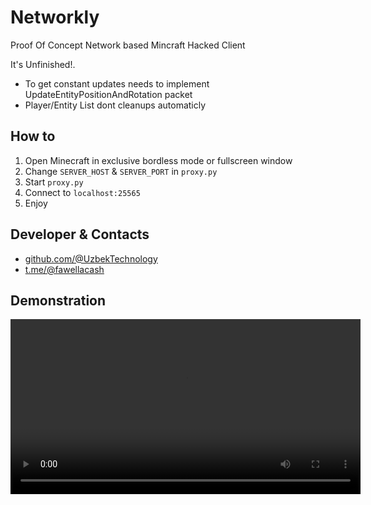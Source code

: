 
# Networkly

Proof Of Concept Network based Mincraft Hacked Client

It's Unfinished!. 
- To get constant updates needs to implement UpdateEntityPositionAndRotation packet
- Player/Entity List dont cleanups automaticly 


## How to

1. Open Minecraft in exclusive bordless mode or fullscreen window
2. Change `SERVER_HOST` & `SERVER_PORT` in `proxy.py`
3. Start `proxy.py`
4. Connect to `localhost:25565`
5. Enjoy

## Developer & Contacts

- [github.com/@UzbekTechnology](https://www.github.com/UzbekTechnology)
- [t.me/@fawellacash](https://t.me/fawellacash)


## Demonstration
<video src='https://gemootest.s3.us-east-2.amazonaws.com/s/res/514885813225336832/c3c99808f3e16efd6422db6acc1af033.mp4?X-Amz-Content-Sha256=UNSIGNED-PAYLOAD&X-Amz-Algorithm=AWS4-HMAC-SHA256&X-Amz-Credential=AKIARLZICB6QQHKRCV7K%2F20250318%2Fus-east-2%2Fs3%2Faws4_request&X-Amz-Date=20250318T004922Z&X-Amz-SignedHeaders=host&X-Amz-Expires=7200&X-Amz-Signature=7311326420c044f387a5feffbeb0e4d12f037e36e43399126be0fd797e085d1d' width=560/>


